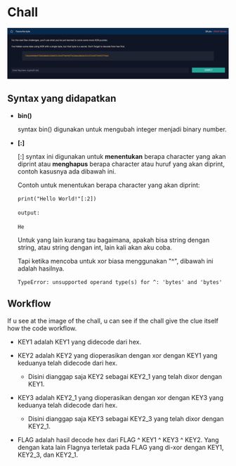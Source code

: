 # Chall
<img src="img/favorite_byte.png">

## Syntax yang didapatkan

* __bin()__

    syntax bin() digunakan untuk mengubah integer menjadi binary number.

* __[:]__

    [:] syntax ini digunakan untuk __menentukan__ berapa character yang akan diprint atau __menghapus__ berapa character atau huruf yang akan diprint, contoh kasusnya ada dibawah ini.

    Contoh untuk menentukan berapa character yang akan diprint:

    ```
    print("Hello World!"[:2])

    output:

    He

    ```

    Untuk yang lain kurang tau bagaimana, apakah bisa string dengan string, atau string dengan int, lain kali akan aku coba.

    Tapi ketika mencoba untuk xor biasa menggunakan "^", dibawah ini adalah hasilnya.

    ```
    TypeError: unsupported operand type(s) for ^: 'bytes' and 'bytes'
    ```

## Workflow

If u see at the image of the chall, u can see if the chall give the clue itself how the code workflow.

 - KEY1 adalah KEY1 yang didecode dari hex.

 - KEY2 adalah KEY2 yang dioperasikan dengan xor dengan KEY1 yang keduanya telah didecode dari hex.
    - Disini dianggap saja KEY2 sebagai KEY2_1 yang telah dixor dengan KEY1.
    
 - KEY3 adalah KEY2_1 yang dioperasikan dengan xor dengan KEY3 yang keduanya telah didecode dari hex.
    - Disini dianggap saja KEY3 sebagai KEY2_3 yang telah dixor dengan KEY2_1.
    
 - FLAG adalah hasil decode hex dari FLAG ^ KEY1 ^ KEY3 ^ KEY2. Yang dengan kata lain Flagnya terletak pada FLAG yang di-xor dengan KEY1, KEY2_3, dan KEY2_1.
